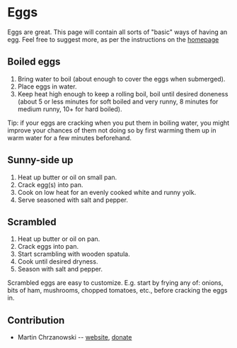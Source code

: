 # Eggs

Eggs are great. This page will contain all sorts of "basic" ways of having an
egg. Feel free to suggest more, as per the instructions on the
[homepage](inde.html)

## Boiled eggs

1. Bring water to boil (about enough to cover the eggs when submerged).
2. Place eggs in water.
3. Keep heat high enough to keep a rolling boil, boil until desired doneness
   (about 5 or less minutes for soft boiled and very runny, 8 minutes for medium
   runny, 10+ for hard boiled).

Tip: if your eggs are cracking when you put them in boiling water, you might
improve your chances of them not doing so by first warming them up in warm water
for a few minutes beforehand.

## Sunny-side up

1. Heat up butter or oil on small pan.
2. Crack egg(s) into pan.
3. Cook on low heat for an evenly cooked white and runny yolk.
4. Serve seasoned with salt and pepper.

## Scrambled

1. Heat up butter or oil on pan.
2. Crack eggs into pan.
3. Start scrambling with wooden spatula.
4. Cook until desired dryness.
5. Season with salt and pepper.

Scrambled eggs are easy to customize. E.g. start by frying any of: onions, bits
of ham, mushrooms, chopped tomatoes, etc., before cracking the eggs in.

## Contribution

- Martin Chrzanowski -- [website](https://m-chrzan.xyz), [donate](https://m-chrzan.xyz/crypto.html)
